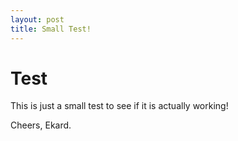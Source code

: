 ```yaml
---
layout: post
title: Small Test!
---
```


# Test

This is just a small test to see if it is actually working!

Cheers, Ekard.
